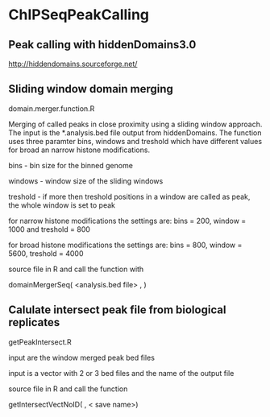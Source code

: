 # ChIPSeqPeakCalling

## Peak calling with hiddenDomains3.0

http://hiddendomains.sourceforge.net/

## Sliding window domain merging

domain.merger.function.R

Merging of called peaks in close proximity using a sliding window approach. The input is the *.analysis.bed file output from hiddenDomains. The function uses three paramter bins, windows and treshold which have different values for broad an narrow histone modifications.

bins - bin size for the binned genome

windows - window size of the sliding windows

treshold -  if more then treshold positions in a window are called as peak, the whole window is set to peak

for narrow histone modifications the settings are: bins = 200, window = 1000 and treshold = 800

for broad histone modifications the settings are: bins = 800, window = 5600, treshold = 4000

source file in R and call the function with

domainMergerSeq( <analysis.bed file> , <broad or narrow>)


## Calulate intersect peak file from biological replicates

getPeakIntersect.R

input are the window merged peak bed files

input is a vector with 2 or 3 bed files and the name of the output file


source file in R and call the function

getIntersectVectNoID( <vector with bed files> , < save name>)

